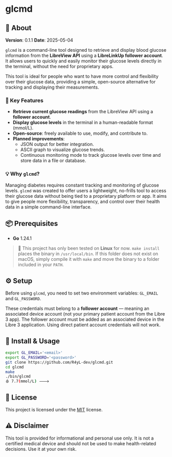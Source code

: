 # glcmd

## 🎯 About

**Version**: 0.1.1
**Date**: 2025-05-04

`glcmd` is a command-line tool designed to retrieve and display blood glucose information from the **LibreView API** using a **LibreLinkUp follower account**. It allows users to quickly and easily monitor their glucose levels directly in the terminal, without the need for proprietary apps.

This tool is ideal for people who want to have more control and flexibility over their glucose data, providing a simple, open-source alternative for tracking and displaying their measurements.

### 🌟 Key Features

- **Retrieve current glucose readings** from the LibreView API using a **follower account**.
- **Display glucose levels** in the terminal in a human-readable format (mmol/L).
- **Open-source**: freely available to use, modify, and contribute to.
- **Planned improvements**:
  - JSON output for better integration.
  - ASCII graph to visualize glucose trends.
  - Continuous monitoring mode to track glucose levels over time and store data in a file or database.

### 💡 Why `glcmd`?

Managing diabetes requires constant tracking and monitoring of glucose levels. `glcmd` was created to offer users a lightweight, no-frills tool to access their glucose data without being tied to a proprietary platform or app. It aims to give people more flexibility, transparency, and control over their health data in a simple command-line interface.

## 📦 Prerequisites

- **Go** 1.24.1

> 🚨 This project has only been tested on **Linux** for now.
> `make install` places the binary in `/usr/local/bin`. If this folder does not exist on macOS, simply compile it with `make` and move the binary to a folder included in your `PATH`.

## ⚙️ Setup

Before using `glcmd`, you need to set two environment variables: `GL_EMAIL` and `GL_PASSWORD`.

These credentials must belong to a **follower account** — meaning an associated device account (not your primary patient account from the Libre 3 app).
The follower account must be added as an associated device in the Libre 3 application.
Using direct patient account credentials will not work.

## 🚀 Install & Usage

```bash
export GL_EMAIL='<email>'
export GL_PASSWORD='<password>'
git clone https://github.com/R4yL-dev/glcmd.git
cd glcmd
make
./bin/glcmd
🩸 7.7(mmol/L) 🡒
```

## 📄 License

This project is licensed under the [MIT](LICENSE) license.

## ⚠️ Disclaimer

This tool is provided for informational and personal use only.
It is not a certified medical device and should not be used to make health-related decisions.
Use it at your own risk.
